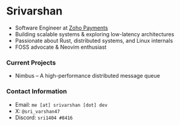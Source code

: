# Srivarshan

- Software Engineer at [Zoho Payments](https://www.zoho.com/in/payments/)  
- Building scalable systems & exploring low-latency architectures  
- Passionate about Rust, distributed systems, and Linux internals  
- FOSS advocate & Neovim enthusiast  

### Current Projects  
- Nimbus – A high-performance distributed message queue 

### Contact Information  
- Email:  `me [at] srivarshan [dot] dev`
- X:  `@sri_varshan47`
- Discord:  `sri1404 #8416`
